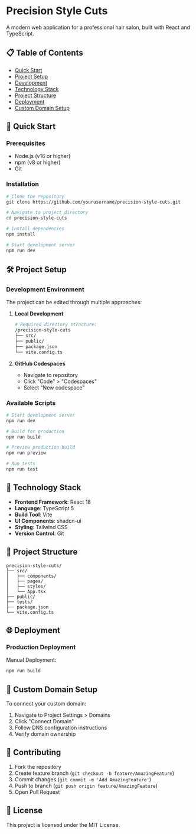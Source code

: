 # Precision Style Cuts

A modern web application for a professional hair salon, built with React and TypeScript.

## 📋 Table of Contents
- [Quick Start](#quick-start)
- [Project Setup](#project-setup)
- [Development](#development)
- [Technology Stack](#technology-stack)
- [Project Structure](#project-structure)
- [Deployment](#deployment)
- [Custom Domain Setup](#custom-domain-setup)

## 🚀 Quick Start

### Prerequisites
- Node.js (v16 or higher)
- npm (v8 or higher)
- Git

### Installation

```bash
# Clone the repository
git clone https://github.com/yourusername/precision-style-cuts.git

# Navigate to project directory
cd precision-style-cuts

# Install dependencies
npm install

# Start development server
npm run dev
```

## 🛠 Project Setup

### Development Environment

The project can be edited through multiple approaches:

1. **Local Development**
   ```bash
   # Required directory structure:
   /precision-style-cuts
   ├── src/
   ├── public/
   ├── package.json
   └── vite.config.ts
   ```

2. **GitHub Codespaces**
   - Navigate to repository
   - Click "Code" > "Codespaces"
   - Select "New codespace"

### Available Scripts

```bash
# Start development server
npm run dev

# Build for production
npm run build

# Preview production build
npm run preview

# Run tests
npm run test
```

## 🔧 Technology Stack

- **Frontend Framework**: React 18
- **Language**: TypeScript 5
- **Build Tool**: Vite
- **UI Components**: shadcn-ui
- **Styling**: Tailwind CSS
- **Version Control**: Git

## 📁 Project Structure

```
precision-style-cuts/
├── src/
│   ├── components/
│   ├── pages/
│   ├── styles/
│   └── App.tsx
├── public/
├── tests/
├── package.json
└── vite.config.ts
```

## 🌐 Deployment

### Production Deployment

Manual Deployment:
   ```bash
   npm run build
   ```

## 🔗 Custom Domain Setup

To connect your custom domain:

1. Navigate to Project Settings > Domains
2. Click "Connect Domain"
3. Follow DNS configuration instructions
4. Verify domain ownership


## 🤝 Contributing

1. Fork the repository
2. Create feature branch (`git checkout -b feature/AmazingFeature`)
3. Commit changes (`git commit -m 'Add AmazingFeature'`)
4. Push to branch (`git push origin feature/AmazingFeature`)
5. Open Pull Request

## 📝 License

This project is licensed under the MIT License.

